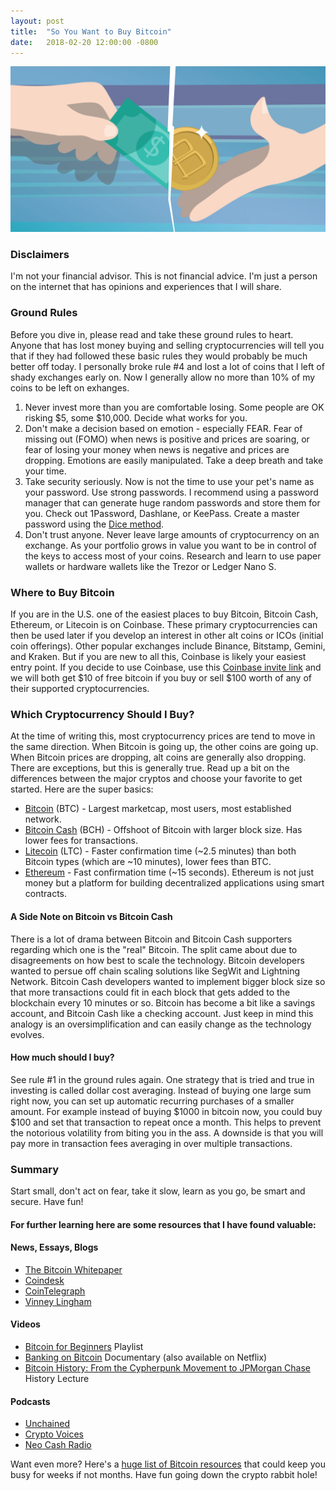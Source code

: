 ```yaml
---
layout: post
title:  "So You Want to Buy Bitcoin"
date:   2018-02-20 12:00:00 -0800
---
```


<img src="/assets/images/buy-bitcoins.png" alt="buying bitcoins" title="Buying Bitcoin"/>

### Disclaimers

I'm not your financial advisor. This is not financial advice. I'm just a person on the internet that has opinions and experiences that I will share.

### Ground Rules

Before you dive in, please read and take these ground rules to heart. Anyone that has lost money buying and selling cryptocurrencies will tell you that if they had followed these basic rules they would probably be much better off today. I personally broke rule #4 and lost a lot of coins that I left of shady exchanges early on. Now I generally allow no more than 10% of my coins to be left on exhanges.

1. Never invest more than you are comfortable losing. Some people are OK risking $5, some $10,000. Decide what works for you.
2. Don't make a decision based on emotion - especially FEAR. Fear of missing out (FOMO) when news is positive and prices are soaring, or fear of losing your money when news is negative and prices are dropping. Emotions are easily manipulated. Take a deep breath and take your time.
3. Take security seriously. Now is not the time to use your pet's name as your password. Use strong passwords. I recommend using a password manager that can generate huge random passwords and store them for you. Check out 1Password, Dashlane, or KeePass. Create a master password using the [Dice method](https://www.eff.org/dice).
4. Don't trust anyone. Never leave large amounts of cryptocurrency on an exchange. As your portfolio grows in value you want to be in control of the keys to access most of your coins. Research and learn to use paper wallets or hardware wallets like the Trezor or Ledger Nano S.

### Where to Buy Bitcoin

If you are in the U.S. one of the easiest places to buy Bitcoin, Bitcoin Cash, Ethereum, or Litecoin is on Coinbase. These primary cryptocurrencies can then be used later if you develop an interest in other alt coins or ICOs (initial coin offerings). Other popular exchanges include Binance, Bitstamp, Gemini, and Kraken. But if you are new to all this, Coinbase is likely your easiest entry point. If you decide to use Coinbase, use this [Coinbase invite link](https://www.coinbase.com/join/52b0baea9daf6e3c400000b8) and we will both get $10 of free bitcoin if you buy or sell $100 worth of any of their supported cryptocurrencies.

### Which Cryptocurrency Should I Buy?

At the time of writing this, most cryptocurrency prices are tend to move in the same direction. When Bitcoin is going up, the other coins are going up. When Bitcoin prices are dropping, alt coins are generally also dropping. There are exceptions, but this is generally true. Read up a bit on the differences between the major cryptos and choose your favorite to get started. Here are the super basics:

* [Bitcoin](https://bitcoin.org/) (BTC) - Largest marketcap, most users, most established network.
* [Bitcoin Cash](https://www.bitcoincash.org/) (BCH) - Offshoot of Bitcoin with larger block size. Has lower fees for transactions.
* [Litecoin](https://litecoin.org/) (LTC) - Faster confirmation time (~2.5 minutes) than both Bitcoin types (which are ~10 minutes), lower fees than BTC.
* [Ethereum](https://ethereum.org/) - Fast confirmation time (~15 seconds). Ethereum is not just money but a platform for building decentralized applications using smart contracts.

#### A Side Note on Bitcoin vs Bitcoin Cash

There is a lot of drama between Bitcoin and Bitcoin Cash supporters regarding which one is the "real" Bitcoin. The split came about due to disagreements on how best to scale the technology. Bitcoin developers wanted to persue off chain scaling solutions like SegWit and Lightning Network. Bitcoin Cash developers wanted to implement bigger block size so that more transactions could fit in each block that gets added to the blockchain every 10 minutes or so. Bitcoin has become a bit like a savings account, and Bitcoin Cash like a checking account. Just keep in mind this analogy is an oversimplification and can easily change as the technology evolves.

#### How much should I buy?

See rule #1 in the ground rules again. One strategy that is tried and true in investing is called dollar cost averaging. Instead of buying one large sum right now, you can set up automatic recurring purchases of a smaller amount. For example instead of buying $1000 in bitcoin now, you could buy $100 and set that transaction to repeat once a month. This helps to prevent the notorious volatility from biting you in the ass. A downside is that you will pay more in transaction fees averaging in over multiple transactions.

### Summary

Start small, don't act on fear, take it slow, learn as you go, be smart and secure. Have fun!

#### For further learning here are some resources that I have found valuable:

#### News, Essays, Blogs

* [The Bitcoin Whitepaper](http://lopp.net/pdf/bitcoin.pdf)
* [Coindesk](https://www.coindesk.com/)
* [CoinTelegraph](https://cointelegraph.com/)
* [Vinney Lingham](https://vinnylingham.com/)

#### Videos

* [Bitcoin for Beginners](https://www.youtube.com/playlist?list=PLPQwGV1aLnTuN6kdNWlElfr2tzigB9Nnj) Playlist
* [Banking on Bitcoin](https://youtu.be/ye6FNiDci38) Documentary (also available on Netflix)
* [Bitcoin History: From the Cypherpunk Movement to JPMorgan Chase](https://youtu.be/apYieuvnUaE) History Lecture

#### Podcasts

* [Unchained](https://www.forbes.com/podcasts/unchained/)
* [Crypto Voices](https://cryptovoices.com/episodes/)
* [Neo Cash Radio](http://neocashradio.com/)

Want even more? Here's a [huge list of Bitcoin resources](http://lopp.net/bitcoin.html) that could keep you busy for weeks if not months. Have fun going down the crypto rabbit hole!


